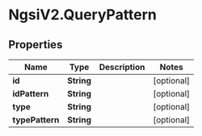 # NgsiV2.QueryPattern

## Properties

| Name            | Type       | Description | Notes      |
| --------------- | ---------- | ----------- | ---------- |
| **id**          | **String** |             | [optional] |
| **idPattern**   | **String** |             | [optional] |
| **type**        | **String** |             | [optional] |
| **typePattern** | **String** |             | [optional] |
